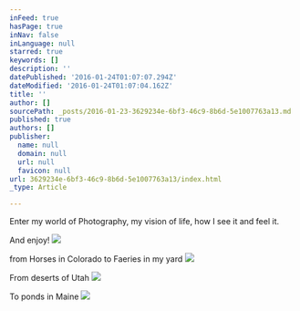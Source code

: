 ```yaml
---
inFeed: true
hasPage: true
inNav: false
inLanguage: null
starred: true
keywords: []
description: ''
datePublished: '2016-01-24T01:07:07.294Z'
dateModified: '2016-01-24T01:07:04.162Z'
title: ''
author: []
sourcePath: _posts/2016-01-23-3629234e-6bf3-46c9-8b6d-5e1007763a13.md
published: true
authors: []
publisher:
  name: null
  domain: null
  url: null
  favicon: null
url: 3629234e-6bf3-46c9-8b6d-5e1007763a13/index.html
_type: Article

---
```

Enter my world of Photography, my vision of life, how I see it and feel it. 

And enjoy!
![](https://the-grid-user-content.s3-us-west-2.amazonaws.com/e9001c67-8294-4302-adb6-9e30bd4c0656.jpg)

from Horses in Colorado to Faeries in my yard
![](https://the-grid-user-content.s3-us-west-2.amazonaws.com/34d2aa1b-e578-46b5-919f-0d804701e21e.jpg)

From deserts of Utah
![](https://the-grid-user-content.s3-us-west-2.amazonaws.com/a1e45709-bc5d-4398-baab-9454389e24bd.jpg)

To ponds in Maine
![](https://the-grid-user-content.s3-us-west-2.amazonaws.com/b2584b01-f74e-4ed0-8e0d-ef03791c7140.jpg)
